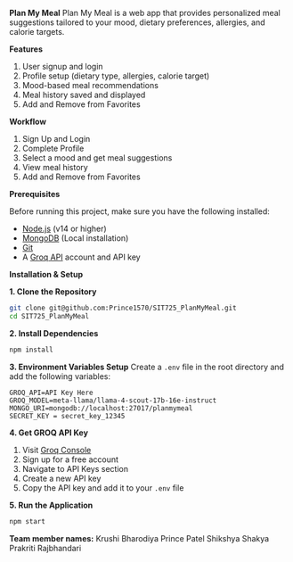 **Plan My Meal**
Plan My Meal is a web app that provides personalized meal suggestions tailored to your mood, dietary preferences, allergies, and calorie targets.

**Features**
1. User signup and login
2. Profile setup (dietary type, allergies, calorie target)
3. Mood-based meal recommendations
4. Meal history saved and displayed
5. Add and Remove from Favorites

**Workflow**
1.	Sign Up and Login
2.	Complete Profile
3.	Select a mood and get meal suggestions
4.	View meal history
5.  Add and Remove from Favorites

**Prerequisites**

Before running this project, make sure you have the following installed:

- [Node.js](https://nodejs.org/) (v14 or higher)
- [MongoDB](https://www.mongodb.com/) (Local installation)
- [Git](https://git-scm.com/)
- A [Groq API](https://groq.com/) account and API key

**Installation & Setup**

**1. Clone the Repository**

```bash
git clone git@github.com:Prince1570/SIT725_PlanMyMeal.git
cd SIT725_PlanMyMeal
```

**2. Install Dependencies**

```bash
npm install
```

**3. Environment Variables Setup**
Create a `.env` file in the root directory and add the following variables:
```env
GROQ_API=API Key Here
GROQ_MODEL=meta-llama/llama-4-scout-17b-16e-instruct
MONGO_URI=mongodb://localhost:27017/planmymeal
SECRET_KEY = secret_key_12345
```

**4. Get GROQ API Key**
1. Visit [Groq Console](https://console.groq.com/)
2. Sign up for a free account
3. Navigate to API Keys section
4. Create a new API key
5. Copy the API key and add it to your `.env` file

**5. Run the Application**
```bash
npm start
```

**Team member names:**
Krushi Bharodiya
Prince Patel
Shikshya Shakya
Prakriti Rajbhandari
